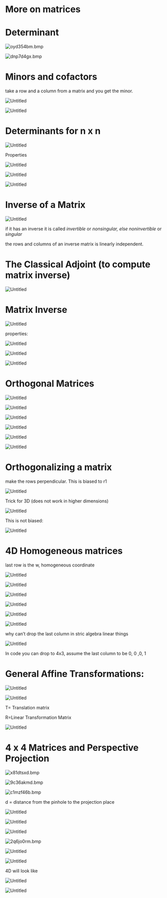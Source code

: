 # More on matrices

# Determinant

![oyd354bm.bmp](More%20on%20matrices%20e7f31fa603c441e4b623f11c60cc923b/oyd354bm.bmp)

![dnp7d4gx.bmp](More%20on%20matrices%20e7f31fa603c441e4b623f11c60cc923b/dnp7d4gx.bmp)

# Minors and cofactors

take a row and a column from a matrix and you get the minor.

![Untitled](More%20on%20matrices%20e7f31fa603c441e4b623f11c60cc923b/Untitled.png)

![Untitled](More%20on%20matrices%20e7f31fa603c441e4b623f11c60cc923b/Untitled%201.png)

# Determinants for n x n

![Untitled](More%20on%20matrices%20e7f31fa603c441e4b623f11c60cc923b/Untitled%202.png)

Properties

![Untitled](More%20on%20matrices%20e7f31fa603c441e4b623f11c60cc923b/Untitled%203.png)

![Untitled](More%20on%20matrices%20e7f31fa603c441e4b623f11c60cc923b/Untitled%204.png)

![Untitled](More%20on%20matrices%20e7f31fa603c441e4b623f11c60cc923b/Untitled%205.png)

# Inverse of a Matrix

![Untitled](More%20on%20matrices%20e7f31fa603c441e4b623f11c60cc923b/Untitled%206.png)

if it has an inverse it is called *invertible* or *nonsingular, else noninvertible* or *singular*

the rows and columns of an inverse matrix is linearly independent.

# **The Classical Adjoint (to compute matrix inverse)**

![Untitled](More%20on%20matrices%20e7f31fa603c441e4b623f11c60cc923b/Untitled%207.png)

# Matrix Inverse

![Untitled](More%20on%20matrices%20e7f31fa603c441e4b623f11c60cc923b/Untitled%208.png)

properties:

![Untitled](More%20on%20matrices%20e7f31fa603c441e4b623f11c60cc923b/Untitled%209.png)

![Untitled](More%20on%20matrices%20e7f31fa603c441e4b623f11c60cc923b/Untitled%2010.png)

![Untitled](More%20on%20matrices%20e7f31fa603c441e4b623f11c60cc923b/Untitled%2011.png)

# Orthogonal Matrices

![Untitled](More%20on%20matrices%20e7f31fa603c441e4b623f11c60cc923b/Untitled%2012.png)

![Untitled](More%20on%20matrices%20e7f31fa603c441e4b623f11c60cc923b/Untitled%2013.png)

![Untitled](More%20on%20matrices%20e7f31fa603c441e4b623f11c60cc923b/Untitled%2014.png)

![Untitled](More%20on%20matrices%20e7f31fa603c441e4b623f11c60cc923b/Untitled%2015.png)

![Untitled](More%20on%20matrices%20e7f31fa603c441e4b623f11c60cc923b/Untitled%2016.png)

![Untitled](More%20on%20matrices%20e7f31fa603c441e4b623f11c60cc923b/Untitled%2017.png)

# Orthogonalizing a matrix

make the rows perpendicular. This is biased to r1

![Untitled](More%20on%20matrices%20e7f31fa603c441e4b623f11c60cc923b/Untitled%2018.png)

Trick for 3D (does not work in higher dimensions)

![Untitled](More%20on%20matrices%20e7f31fa603c441e4b623f11c60cc923b/Untitled%2019.png)

This is not biased:

![Untitled](More%20on%20matrices%20e7f31fa603c441e4b623f11c60cc923b/Untitled%2020.png)

# 4D Homogeneous matrices

last row is the w, homogeneous coordinate

![Untitled](More%20on%20matrices%20e7f31fa603c441e4b623f11c60cc923b/Untitled%2021.png)

![Untitled](More%20on%20matrices%20e7f31fa603c441e4b623f11c60cc923b/Untitled%2022.png)

![Untitled](More%20on%20matrices%20e7f31fa603c441e4b623f11c60cc923b/Untitled%2023.png)

![Untitled](More%20on%20matrices%20e7f31fa603c441e4b623f11c60cc923b/Untitled%2024.png)

![Untitled](More%20on%20matrices%20e7f31fa603c441e4b623f11c60cc923b/Untitled%2025.png)

![Untitled](More%20on%20matrices%20e7f31fa603c441e4b623f11c60cc923b/Untitled%2026.png)

why can’t drop the last column in stric algebra linear things

![Untitled](More%20on%20matrices%20e7f31fa603c441e4b623f11c60cc923b/Untitled%2027.png)

In code you can drop to 4x3, assume the last column to be 0, 0 ,0, 1

# General Affine Transformations:

![Untitled](More%20on%20matrices%20e7f31fa603c441e4b623f11c60cc923b/Untitled%2028.png)

![Untitled](More%20on%20matrices%20e7f31fa603c441e4b623f11c60cc923b/Untitled%2029.png)

T= Translation matrix

R=Linear Transformation Matrix

![Untitled](More%20on%20matrices%20e7f31fa603c441e4b623f11c60cc923b/Untitled%2030.png)

# 4 x 4 Matrices and Perspective Projection

![x81dtsxd.bmp](More%20on%20matrices%20e7f31fa603c441e4b623f11c60cc923b/x81dtsxd.bmp)

![9c36akmd.bmp](More%20on%20matrices%20e7f31fa603c441e4b623f11c60cc923b/9c36akmd.bmp)

![c1mzf46b.bmp](More%20on%20matrices%20e7f31fa603c441e4b623f11c60cc923b/c1mzf46b.bmp)

d = distance from the pinhole to the projection place

![Untitled](More%20on%20matrices%20e7f31fa603c441e4b623f11c60cc923b/Untitled%2031.png)

![Untitled](More%20on%20matrices%20e7f31fa603c441e4b623f11c60cc923b/Untitled%2032.png)

![Untitled](More%20on%20matrices%20e7f31fa603c441e4b623f11c60cc923b/Untitled%2033.png)

![2q6jo0rm.bmp](More%20on%20matrices%20e7f31fa603c441e4b623f11c60cc923b/2q6jo0rm.bmp)

![Untitled](More%20on%20matrices%20e7f31fa603c441e4b623f11c60cc923b/Untitled%2034.png)

![Untitled](More%20on%20matrices%20e7f31fa603c441e4b623f11c60cc923b/Untitled%2035.png)

4D will look like

![Untitled](More%20on%20matrices%20e7f31fa603c441e4b623f11c60cc923b/Untitled%2036.png)

![Untitled](More%20on%20matrices%20e7f31fa603c441e4b623f11c60cc923b/Untitled%2037.png)